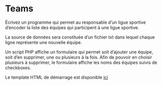 # Teams

Écrivez un programme qui permet au responsable d’un ligue sportive d’encoder la liste des équipes qui participent à une ligue sportive.

La source de données sera constituée d’un fichier txt dans lequel chaque ligne représente une nouvelle équipe.

Un script PHP affiche un formulaire qui permet soit d’ajouter une équipe, soit d’en supprimer, une ou plusieurs à la fois. Afin de pouvoir en choisir plusieurs à supprimer, le formulaire affiche les noms des équipes suivis de checkboxes.

Le template HTML de démarrage est disponible [ici](https://github.com/hepl-pwcs/teams/blob/591892c7439b8dff269a9acda5ff7ddba1cb9c39/index.php)